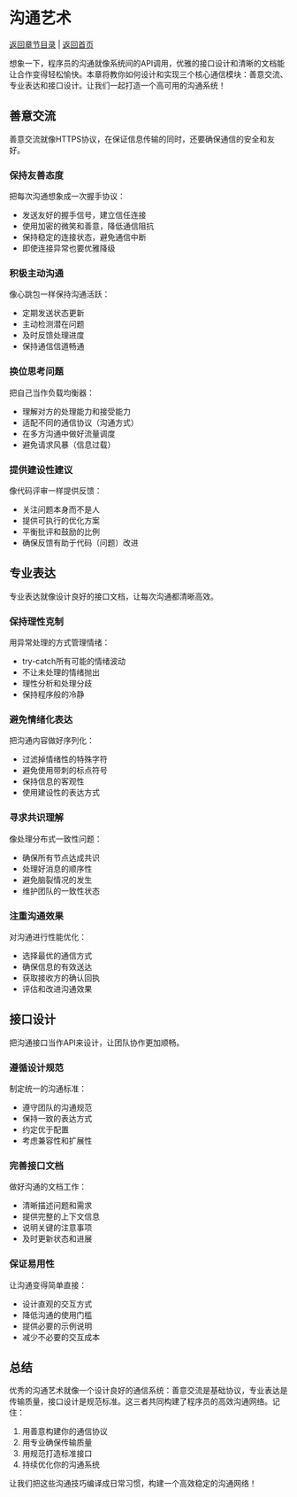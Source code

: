 # 沟通艺术

[返回章节目录](./index.md) | [返回首页](../README.md)

想象一下，程序员的沟通就像系统间的API调用，优雅的接口设计和清晰的文档能让合作变得轻松愉快。本章将教你如何设计和实现三个核心通信模块：善意交流、专业表达和接口设计。让我们一起打造一个高可用的沟通系统！

## 善意交流

善意交流就像HTTPS协议，在保证信息传输的同时，还要确保通信的安全和友好。

### 保持友善态度

把每次沟通想象成一次握手协议：
- 发送友好的握手信号，建立信任连接
- 使用加密的微笑和善意，降低通信阻抗
- 保持稳定的连接状态，避免通信中断
- 即使连接异常也要优雅降级

### 积极主动沟通

像心跳包一样保持沟通活跃：
- 定期发送状态更新
- 主动检测潜在问题
- 及时反馈处理进度
- 保持通信信道畅通

### 换位思考问题

把自己当作负载均衡器：
- 理解对方的处理能力和接受能力
- 适配不同的通信协议（沟通方式）
- 在多方沟通中做好流量调度
- 避免请求风暴（信息过载）

### 提供建设性建议

像代码评审一样提供反馈：
- 关注问题本身而不是人
- 提供可执行的优化方案
- 平衡批评和鼓励的比例
- 确保反馈有助于代码（问题）改进

## 专业表达

专业表达就像设计良好的接口文档，让每次沟通都清晰高效。

### 保持理性克制

用异常处理的方式管理情绪：
- try-catch所有可能的情绪波动
- 不让未处理的情绪抛出
- 理性分析和处理分歧
- 保持程序般的冷静

### 避免情绪化表达

把沟通内容做好序列化：
- 过滤掉情绪性的特殊字符
- 避免使用带刺的标点符号
- 保持信息的客观性
- 使用建设性的表达方式

### 寻求共识理解

像处理分布式一致性问题：
- 确保所有节点达成共识
- 处理好消息的顺序性
- 避免脑裂情况的发生
- 维护团队的一致性状态

### 注重沟通效果

对沟通进行性能优化：
- 选择最优的通信方式
- 确保信息的有效送达
- 获取接收方的确认回执
- 评估和改进沟通效果

## 接口设计

把沟通接口当作API来设计，让团队协作更加顺畅。

### 遵循设计规范

制定统一的沟通标准：
- 遵守团队的沟通规范
- 保持一致的表达方式
- 约定优于配置
- 考虑兼容性和扩展性

### 完善接口文档

做好沟通的文档工作：
- 清晰描述问题和需求
- 提供完整的上下文信息
- 说明关键的注意事项
- 及时更新状态和进展

### 保证易用性

让沟通变得简单直接：
- 设计直观的交互方式
- 降低沟通的使用门槛
- 提供必要的示例说明
- 减少不必要的交互成本

## 总结

优秀的沟通艺术就像一个设计良好的通信系统：善意交流是基础协议，专业表达是传输质量，接口设计是规范标准。这三者共同构建了程序员的高效沟通网络。记住：

1. 用善意构建你的通信协议
2. 用专业确保传输质量
3. 用规范打造标准接口
4. 持续优化你的沟通系统

让我们把这些沟通技巧编译成日常习惯，构建一个高效稳定的沟通网络！